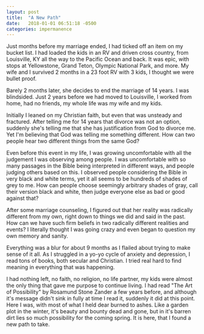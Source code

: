 ```yaml
---
layout: post
title:  "A New Path"
date:   2018-01-01 06:51:18 -0500
categories: impermanence
---
```


Just months before my marriage ended, I had ticked off an item on my bucket
list. I had loaded the kids in an RV and driven cross country, from Louisville, KY all the way to the
Pacific Ocean and back.  It was epic, with stops at Yellowstone, Grand Teton,
Olympic National Park, and more. My wife and I survived 2 months in a 23 foot RV
with 3 kids, I thought we were bullet proof.

Barely 2 months later, she decides to end the marriage of 14 years. I was
blindsided.  Just 2 years before we had moved to Louisville, I worked from
home, had no friends, my whole life was my wife and my kids.

Initially I leaned on my Christian faith, but even that was unsteady and
fractured. After telling me for 14 years that divorce was not an option,
suddenly she's telling me that she has justification from God to divorce me.
Yet I'm believing that God was telling me something different.  How can two
people hear two different things from the same God?

Even before this event in my life, I was growing uncomfortable with all the
judgement I was observing among people. I was uncomfortable with so many
passages in the Bible being interpreted in different ways, and people judging
others based on this.  I observed people considering the Bible in very black and white terms, yet it all seems to
be hundreds of shades of grey to me. How can people choose seemingly
arbitrary shades of gray, call their version black and white, then judge
everyone else as bad or good against that?

After some marriage counseling, I figured out that her reality was radically
different from my own, right down to things we did and said in the past. How can we have
such firm beliefs in two radically different realities and events? I literally
thought I was going crazy and even began to question my own memory and sanity.

Everything was a blur for about 9 months as I flailed about trying to make
sense of it all. As I struggled in a yo-yo cycle of anxiety and depression, I
read tons of books, both secular and Christian. I tried real hard to find
meaning in everything that was happening.

I had nothing left, no faith, no religion, no life partner, my kids were almost the
only thing that gave me purpose to continue living. I had read "The Art of
Possibility" by Rosamund Stone Zander a few years before, and although it's message didn't sink in fully
at time I read it, suddenly it did at this point.
Here I was, with most of what I held dear burned to ashes. Like a garden plot in the
winter, it's beauty and bounty dead and gone, but in it's barren dirt lies so
much possibility for the coming spring.
It is here, that I found a new path to take.

